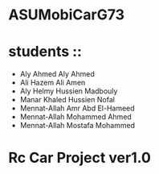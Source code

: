 # ASUMobiCarG73

# students ::

- Aly Ahmed Aly Ahmed
- Ali Hazem Ali Amen
- Aly Helmy Hussien Madbouly
- Manar Khaled Hussien Nofal
- Mennat-Allah Amr Abd El-Hameed
- Mennat-Allah Mohammed Ahmed
- Mennat-Allah Mostafa Mohammed 

# Rc Car Project ver1.0
